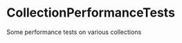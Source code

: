 CollectionPerformanceTests
==========================

Some performance tests on various collections
